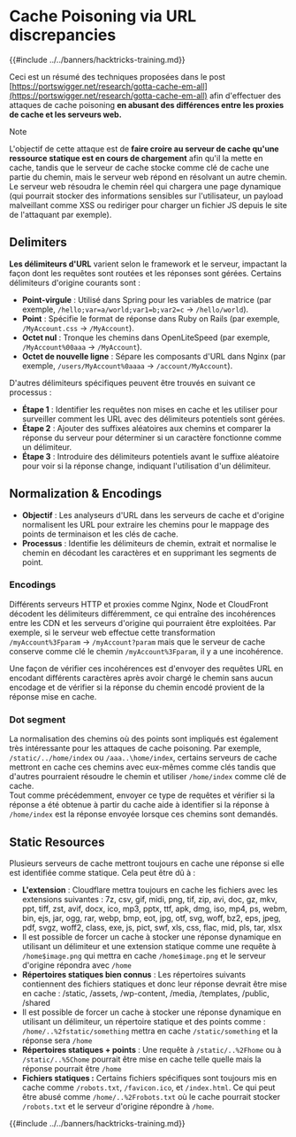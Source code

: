 # Cache Poisoning via URL discrepancies

{{#include ../../banners/hacktricks-training.md}}

Ceci est un résumé des techniques proposées dans le post [https://portswigger.net/research/gotta-cache-em-all](https://portswigger.net/research/gotta-cache-em-all) afin d'effectuer des attaques de cache poisoning **en abusant des différences entre les proxies de cache et les serveurs web.**

> [!NOTE]
> L'objectif de cette attaque est de **faire croire au serveur de cache qu'une ressource statique est en cours de chargement** afin qu'il la mette en cache, tandis que le serveur de cache stocke comme clé de cache une partie du chemin, mais le serveur web répond en résolvant un autre chemin. Le serveur web résoudra le chemin réel qui chargera une page dynamique (qui pourrait stocker des informations sensibles sur l'utilisateur, un payload malveillant comme XSS ou rediriger pour charger un fichier JS depuis le site de l'attaquant par exemple).

## Delimiters

**Les délimiteurs d'URL** varient selon le framework et le serveur, impactant la façon dont les requêtes sont routées et les réponses sont gérées. Certains délimiteurs d'origine courants sont :

- **Point-virgule** : Utilisé dans Spring pour les variables de matrice (par exemple, `/hello;var=a/world;var1=b;var2=c` → `/hello/world`).
- **Point** : Spécifie le format de réponse dans Ruby on Rails (par exemple, `/MyAccount.css` → `/MyAccount`).
- **Octet nul** : Tronque les chemins dans OpenLiteSpeed (par exemple, `/MyAccount%00aaa` → `/MyAccount`).
- **Octet de nouvelle ligne** : Sépare les composants d'URL dans Nginx (par exemple, `/users/MyAccount%0aaaa` → `/account/MyAccount`).

D'autres délimiteurs spécifiques peuvent être trouvés en suivant ce processus :

- **Étape 1** : Identifier les requêtes non mises en cache et les utiliser pour surveiller comment les URL avec des délimiteurs potentiels sont gérées.
- **Étape 2** : Ajouter des suffixes aléatoires aux chemins et comparer la réponse du serveur pour déterminer si un caractère fonctionne comme un délimiteur.
- **Étape 3** : Introduire des délimiteurs potentiels avant le suffixe aléatoire pour voir si la réponse change, indiquant l'utilisation d'un délimiteur.

## Normalization & Encodings

- **Objectif** : Les analyseurs d'URL dans les serveurs de cache et d'origine normalisent les URL pour extraire les chemins pour le mappage des points de terminaison et les clés de cache.
- **Processus** : Identifie les délimiteurs de chemin, extrait et normalise le chemin en décodant les caractères et en supprimant les segments de point.

### **Encodings**

Différents serveurs HTTP et proxies comme Nginx, Node et CloudFront décodent les délimiteurs différemment, ce qui entraîne des incohérences entre les CDN et les serveurs d'origine qui pourraient être exploitées. Par exemple, si le serveur web effectue cette transformation `/myAccount%3Fparam` → `/myAccount?param` mais que le serveur de cache conserve comme clé le chemin `/myAccount%3Fparam`, il y a une incohérence.

Une façon de vérifier ces incohérences est d'envoyer des requêtes URL en encodant différents caractères après avoir chargé le chemin sans aucun encodage et de vérifier si la réponse du chemin encodé provient de la réponse mise en cache.

### Dot segment

La normalisation des chemins où des points sont impliqués est également très intéressante pour les attaques de cache poisoning. Par exemple, `/static/../home/index` ou `/aaa..\home/index`, certains serveurs de cache mettront en cache ces chemins avec eux-mêmes comme clés tandis que d'autres pourraient résoudre le chemin et utiliser `/home/index` comme clé de cache.\
Tout comme précédemment, envoyer ce type de requêtes et vérifier si la réponse a été obtenue à partir du cache aide à identifier si la réponse à `/home/index` est la réponse envoyée lorsque ces chemins sont demandés.

## Static Resources

Plusieurs serveurs de cache mettront toujours en cache une réponse si elle est identifiée comme statique. Cela peut être dû à :

- **L'extension** : Cloudflare mettra toujours en cache les fichiers avec les extensions suivantes : 7z, csv, gif, midi, png, tif, zip, avi, doc, gz, mkv, ppt, tiff, zst, avif, docx, ico, mp3, pptx, ttf, apk, dmg, iso, mp4, ps, webm, bin, ejs, jar, ogg, rar, webp, bmp, eot, jpg, otf, svg, woff, bz2, eps, jpeg, pdf, svgz, woff2, class, exe, js, pict, swf, xls, css, flac, mid, pls, tar, xlsx
- Il est possible de forcer un cache à stocker une réponse dynamique en utilisant un délimiteur et une extension statique comme une requête à `/home$image.png` qui mettra en cache `/home$image.png` et le serveur d'origine répondra avec `/home`
- **Répertoires statiques bien connus** : Les répertoires suivants contiennent des fichiers statiques et donc leur réponse devrait être mise en cache : /static, /assets, /wp-content, /media, /templates, /public, /shared
- Il est possible de forcer un cache à stocker une réponse dynamique en utilisant un délimiteur, un répertoire statique et des points comme : `/home/..%2fstatic/something` mettra en cache `/static/something` et la réponse sera `/home`
- **Répertoires statiques + points** : Une requête à `/static/..%2Fhome` ou à `/static/..%5Chome` pourrait être mise en cache telle quelle mais la réponse pourrait être `/home`
- **Fichiers statiques :** Certains fichiers spécifiques sont toujours mis en cache comme `/robots.txt`, `/favicon.ico`, et `/index.html`. Ce qui peut être abusé comme `/home/..%2Frobots.txt` où le cache pourrait stocker `/robots.txt` et le serveur d'origine répondre à `/home`.

{{#include ../../banners/hacktricks-training.md}}
